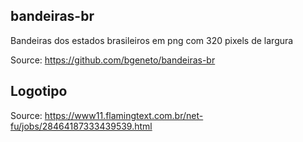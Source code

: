## bandeiras-br
Bandeiras dos estados brasileiros em png com 320 pixels de largura

Source: https://github.com/bgeneto/bandeiras-br

## Logotipo
Source: https://www11.flamingtext.com.br/net-fu/jobs/28464187333439539.html
